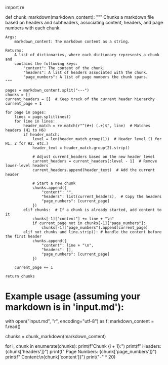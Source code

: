 import re

def chunk_markdown(markdown_content):
    """
    Chunks a markdown file based on headers and subheaders, associating
    content, headers, and page numbers with each chunk.

    Args:
        markdown_content: The markdown content as a string.

    Returns:
        A list of dictionaries, where each dictionary represents a chunk and
        contains the following keys:
            "content": The content of the chunk.
            "headers": A list of headers associated with the chunk.
            "page_numbers": A list of page numbers the chunk spans.
    """

    pages = markdown_content.split("---")
    chunks = []
    current_headers = []  # Keep track of the current header hierarchy
    current_page = 1

    for page in pages:
        lines = page.splitlines()
        for line in lines:
            header_match = re.match(r"^(#+) (.+)$", line)  # Matches headers (H1 to H6)
            if header_match:
                level = len(header_match.group(1))  # Header level (1 for H1, 2 for H2, etc.)
                header_text = header_match.group(2).strip()

                # Adjust current_headers based on the new header level
                current_headers = current_headers[:level - 1]  # Remove lower-level headers
                current_headers.append(header_text)  # Add the current header

                # Start a new chunk
                chunks.append({
                    "content": "",
                    "headers": list(current_headers),  # Copy the headers
                    "page_numbers": [current_page]
                })
            elif chunks:  # If a chunk is already started, add content to it
                chunks[-1]["content"] += line + "\n"
                if current_page not in chunks[-1]["page_numbers"]:
                    chunks[-1]["page_numbers"].append(current_page)
            elif not chunks and line.strip(): # handle the content before the first header
                chunks.append({
                    "content": line + "\n",
                    "headers": [],
                    "page_numbers": [current_page]
                })

        current_page += 1

    return chunks



# Example usage (assuming your markdown is in 'input.md'):
with open("input.md", "r", encoding="utf-8") as f:
    markdown_content = f.read()

chunks = chunk_markdown(markdown_content)

for i, chunk in enumerate(chunks):
    print(f"Chunk {i + 1}:")
    print(f"  Headers: {chunk['headers']}")
    print(f"  Page Numbers: {chunk['page_numbers']}")
    print(f"  Content:\n{chunk['content']}")
    print("-" * 20)

